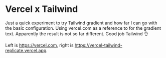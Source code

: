 # Vercel x Tailwind

Just a quick experiment to try Tailwind gradient and how far I can go with the basic configuration. Using vercel.com as a reference to for the gradient text. Apparently the result is not so far different. Good job Tailwind 👌

Left is https://vercel.com, right is https://vercel-tailwind-replicate.vercel.app.

